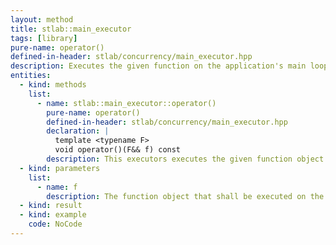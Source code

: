 ```yaml
---
layout: method
title: stlab::main_executor
tags: [library]
pure-name: operator()
defined-in-header: stlab/concurrency/main_executor.hpp 
description: Executes the given function on the application's main loop.
entities:
  - kind: methods
    list:
      - name: stlab::main_executor::operator()
        pure-name: operator()
        defined-in-header: stlab/concurrency/main_executor.hpp 
        declaration: |
          template <typename F> 
          void operator()(F&& f) const
        description: This executors executes the given function object on the applications main loop.
  - kind: parameters
    list:
      - name: f
        description: The function object that shall be executed on the main loop.
  - kind: result
  - kind: example
    code: NoCode
---
```

